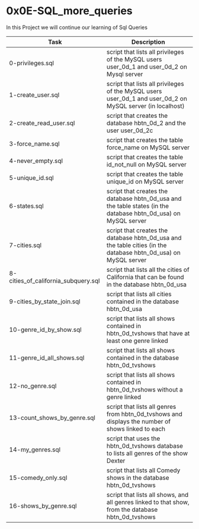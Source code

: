# 0x0E-SQL_more_queries 
In this Project we will continue our learning of Sql Queries

| Task | Description |
| ---- | ----------- |
| 0-privileges.sql | script that lists all privileges of the MySQL users user_0d_1 and user_0d_2 on Mysql server |
| 1-create_user.sql | script that lists all privileges of the MySQL users user_0d_1 and user_0d_2 on MySQL server (in localhost) |
| 2-create_read_user.sql | script that creates the database hbtn_0d_2 and the user user_0d_2c|
| 3-force_name.sql | script that creates the table force_name on MySQL server |
| 4-never_empty.sql |  script that creates the table id_not_null on MySQL server |
| 5-unique_id.sql | script that creates the table unique_id on MySQL server |
| 6-states.sql | script that creates the database hbtn_0d_usa and the table states (in the database hbtn_0d_usa) on MySQL server |
| 7-cities.sql | script that creates the database hbtn_0d_usa and the table cities (in the database hbtn_0d_usa) on MySQL server |
| 8-cities_of_california_subquery.sql | script that lists all the cities of California that can be found in the database hbtn_0d_usa |
| 9-cities_by_state_join.sql | script that lists all cities contained in the database hbtn_0d_usa |
| 10-genre_id_by_show.sql | script that lists all shows contained in hbtn_0d_tvshows that have at least one genre linked |
| 11-genre_id_all_shows.sql | script that lists all shows contained in the database hbtn_0d_tvshows |
| 12-no_genre.sql | script that lists all shows contained in hbtn_0d_tvshows without a genre linked |
| 13-count_shows_by_genre.sql | script that lists all genres from hbtn_0d_tvshows and displays the number of shows linked to each |
| 14-my_genres.sql | script that uses the hbtn_0d_tvshows database to lists all genres of the show Dexter |
| 15-comedy_only.sql | script that lists all Comedy shows in the database hbtn_0d_tvshows |
| 16-shows_by_genre.sql | script that lists all shows, and all genres linked to that show, from the database hbtn_0d_tvshows |
